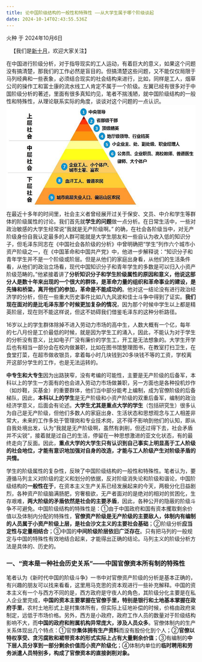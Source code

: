 ```yaml
---
title: 论中国阶级结构的一般性和特殊性 ——从大学生属于哪个阶级谈起
date: 2024-10-14T02:43:55.536Z
---
```




火种 于 2024年10月6日

   【我们是[新十月](https://t.me/marxistnewoctober)，欢迎大家关注】  

   在中国进行阶级分析，对于指导现实的工人运动，有着巨大的意义，如果这个问题没有搞清楚，那我们的工作必然是盲目的。但搞清楚这些问题，又不能仅仅局限于马列经典和一些表象，必须结合现实的社会结构来进行，比如，同样是工人，烟草公司的操作工和富士康的流水线工人肯定不属于一个阶级。左翼已经有很多对于中国阶级分析的著述，里面有很多真知灼见，笔者不揣浅陋，就中国阶级结构的一般性和特殊性，从理论联系实际的角度，谈谈对这个问题的一点认识。
![1000027752.jpg](https://github.com/redstarrabbit/tinymind-blog/blob/main/assets/images/2024-10-14/1728873117970.jpg?raw=true)
在最近十多年的时间里，社会主义者曾经展开过关于保安、文员、中介和学生等群体的阶级属性的讨论。我们首先就**学生的问题**做一点分析。在日常生活中，一些对政治敏感的大学生经常说“我就是无产阶级啊。” 的确，在社会各阶级当中，对无产阶级身份自我认定最多的人群可能就是大学生朋友和一些自认为收入低的知识分子，但毛泽东同志在《中国社会各阶级的分析》中曾明确把“学生”列作六个城市小资产阶级之一，在《中国革命和中国共产党》中，他进一步解释说：“知识分子和青年学生并不是一个阶级或阶层。但是从他们的家庭出身看，从他们的生活条件看，从他们的政治立场看，现代中国知识分子和青年学生的多数是可以归入小资产阶级范畴的。”他紧接着讲了**分析知识分子和学生阶级属性的原因和意义，他说这部分人是数十年来出现的一个很大的群体，是革命力量的组织和革命事业的建设，是先锋和桥梁，离开他们的参加，革命是不能成功的**。他对这一结论没有进行政治经济学的分析，但在一些重大历史事件比如八九风波和佳士斗争中得到了证实。**我们现在面对的是比毛泽东那个时候更加复杂的情况**，因为那个时候中学生以上都是精英阶层，现在则不能这样说，但这不妨碍我们借鉴毛泽东的这种分析路径。

16岁以上的学生群体除掉不进入劳动力市场的高中生，人数大概有一个亿，每年的七八月份是工价最低的时候，就是因为学生工的涌入，因此，不能认为对于学生的分析没有意义，比如电子厂没有廉价的学生工，开工是无法想象的。大学生开学后也有相当一部分会在校内做兼职，比如在图书馆整理图书，在教室打扫卫生，在食堂打菜，在超市做收银员，拿着每小时几块钱到20多块钱不等的工资，学校离开这部分学生的工作，也是无法运转的。

 **中专生和大专生**因为出路狭窄，没有考编的可能性，主要是无产阶级的后备军，本科以上的学生一方面有的也会进入劳动力市场做兼职，另一方面也是各种投机炒作（如炒鞋，买基金）的重要群体，他们当中部分能考上编制，成为官僚阶级的后备梯队，因此，**本科以上的学生**是无产阶级和小资产阶级的双重后备军，编制的政治经济学意义，后面会有论述。**大学生尤其是重点大学的学生**（包括研究生）很多认为自己是无产阶级，但他们多数人的家庭出身、生活状态和思想观念与工人相差非常大，未来的工作多处于管理岗和专业技术岗，这不得不影响到他们的认知，即从自我处境出发，认为“我就是无产阶级啊，虽然有剥削，但还过得下去，社会矛盾并不尖锐”，接着就是过自己的生活，停留在一种思想激进的亚文化状态，有的最终走向了反面。因此，**重点大学的大学生只有认识到自己事实上明显高于工人阶级的社会地位，才能有意识地加强对自身的改造，才能与工人阶级产生对阶级矛盾的共情。**

学生的阶级属性的复杂性，反映了中国阶级结构的一般性和特殊性。笔者认为，要遵循马列主义对阶级的定义和划分的依据，反对阶级消失论和阶级和谐论，中国阶级结构的**一般性在于**，在资本主义生产关系已经发展起来的今天，两极分化日益剧烈，各种资产阶级脑满肠肥，穷奢极欲，无产者面对的是绝对的相对的贫困化，生存艰难，**两大阶级的矛盾依然是社会的主要矛盾**，因此，各种公开的隐蔽的阶级斗争不可避免。中国阶级结构的特殊性是：①由于中国政府和国有资本攫取剩余价值以及体制内分配的特殊性，**官僚资产阶级是无产阶级的主要敌人，体制内有编制的人员属于小资产阶级上层，是社会沙文主义的主要社会基础**；②阶级分析**应当定性与定量相结合**；③中国的**中间阶级阶层依旧广泛存在**。只有把马列的一般规定与中国的特殊性有效地结合起来，才能得出正确的结论。马列主义的阶级分析方法是具体的、历史的。

### 一、“资本是一种社会历史关系”——中国官僚资本所有制的特殊性

笔者认为《新时代中国的阶级斗争》一书中对官僚资产阶级的分析是基本正确的，有兴趣的朋友可以找来看看，这里用马克思的资本观进行一些补充解释。中国的资本主义有一个与西方不同的是，西方政府是守夜人的角色，其阶级分化主要是在私人企业里完成，**中国的资本主要掌握在官僚手里，特别是银行和土地基本掌握在政府手里**，农村土地形式上是村集体所有，但实际上征地补偿的时候，价格由政府来制定，远低于市场价格。另外，西方是小政府，政府工作人员的数量对于阶级结构影响不大，而**中国的政府和附属机构异常庞大，涉及人员众多**。官僚体制内的生产关系体现出几个特点：①官僚**集体拥有生产资料**而没有股份化到个人；②**官僚以特权享受、贪污腐败和裙带资本的形式实际上占有大量剩余价值**；③有编制的**中下层人员分享到一部分剩余价值而小资产阶级化**；④体制内单位的**临时聘用和劳务派遣人员特别多，构成了官僚资本的直接剥削对象。**




